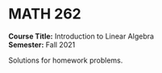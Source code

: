 # MATH 262

**Course Title:** Introduction to Linear Algebra<br/>
**Semester:** Fall 2021<br/>

Solutions for homework problems.
